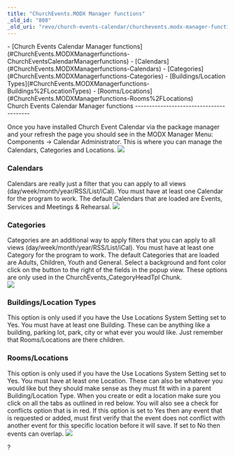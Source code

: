 ```yaml
---
title: "ChurchEvents.MODX Manager functions"
_old_id: "808"
_old_uri: "revo/church-events-calendar/churchevents.modx-manager-functions"
---
```


<div>- [Church Events Calendar Manager functions](#ChurchEvents.MODXManagerfunctions-ChurchEventsCalendarManagerfunctions)
  - [Calendars](#ChurchEvents.MODXManagerfunctions-Calendars)
  - [Categories](#ChurchEvents.MODXManagerfunctions-Categories)
  - [Buildings/Location Types](#ChurchEvents.MODXManagerfunctions-Buildings%2FLocationTypes)
  - [Rooms/Locations](#ChurchEvents.MODXManagerfunctions-Rooms%2FLocations)

</div>Church Events Calendar Manager functions
----------------------------------------

Once you have installed Church Event Calendar via the package manager and your refresh the page you should see in the MODX Manager Menu: Components -> Calendar Administrator. This is where you can manage the Calendars, Categories and Locations. ![](/download/attachments/37126295/menu-2.2.jpg?version=1&modificationDate=1324584704000)

### Calendars

Calendars are really just a filter that you can apply to all views (day/week/month/year/RSS/List/iCal). You must have at least one Calendar for the program to work. The default Calendars that are loaded are Events, Services and Meetings & Rehearsal. ![](/download/attachments/37126295/calendar-admin.jpg?version=1&modificationDate=1324584751000)

### Categories

Categories are an additional way to apply filters that you can apply to all views (day/week/month/year/RSS/List/iCal). You must have at least one Category for the program to work. The default Categories that are loaded are Adults, Children, Youth and General. Select a background and font color click on the button to the right of the fields in the popup view. These options are only used in the ChurchEvents\_CategoryHeadTpl Chunk.   
![](/download/attachments/37126295/category-color.jpg?version=1&modificationDate=1324584795000)

### Buildings/Location Types

This option is only used if you have the Use Locations System Setting set to Yes. You must have at least one Building. These can be anything like a building, parking lot, park, city or what ever you would like. Just remember that Rooms/Locations are there children.

### Rooms/Locations

This option is only used if you have the Use Locations System Setting set to Yes. You must have at least one Location. These can also be whatever you would like but they should make sense as they must fit with in a parent Building/Location Type. When you create or edit a location make sure you click on all the tabs as outlined in red below. You will also see a check for conflicts option that is in red. If this option is set to Yes then any event that is requested or added, must first verify that the event does not conflict with another event for this specific location before it will save. If set to No then events can overlap. ![](/download/attachments/37126295/location-tabs.jpg?version=1&modificationDate=1324584777000)

?